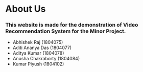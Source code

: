 # About Us

### This website is made for the demonstration of Video Recommendation System for the Minor Project.

- Abhishek Raj (1804075)
- Aditi Ananya Das (1804077)
- Aditya Kumar (1804078)
- Anusha Chakraborty (1804084)
- Kumar Piyush (1804102)
